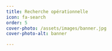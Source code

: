 ```yaml
---
title: Recherche opérationnelle 
icon: fa-search
order: 5
cover-photo: /assets/images/banner.jpg
cover-photo-alt: banner

---
```

